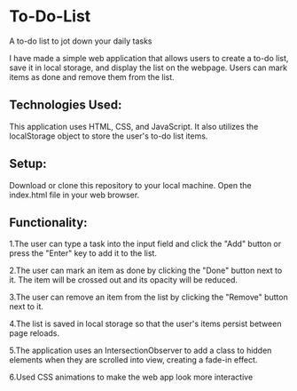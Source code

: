 # To-Do-List
A to-do list to jot down your daily tasks



I have made a simple web application that allows users to create a to-do list, save it in local storage, and display the list on the webpage. Users can mark items as done and remove them from the list.


## Technologies Used:

This application uses HTML, CSS, and JavaScript. It also utilizes the localStorage object to store the user's to-do list items.


## Setup:

Download or clone this repository to your local machine.
Open the index.html file in your web browser.


## Functionality:

1.The user can type a task into the input field and click the "Add" button or press the "Enter" key to add it to the list.

2.The user can mark an item as done by clicking the "Done" button next to it. The item will be crossed out and its opacity will be reduced.

3.The user can remove an item from the list by clicking the "Remove" button next to it.

4.The list is saved in local storage so that the user's items persist between page reloads.

5.The application uses an IntersectionObserver to add a class to hidden elements when they are scrolled into view, creating a fade-in effect.

6.Used CSS animations to make the web app look more interactive

